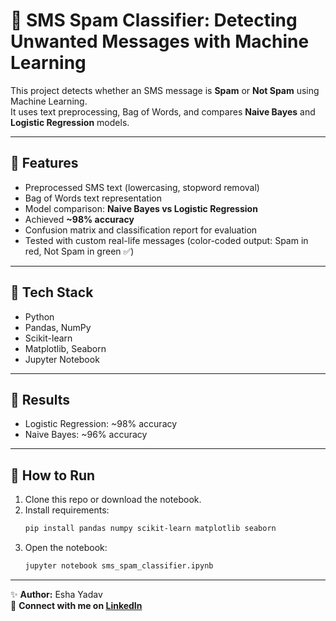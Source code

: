 # 📱 SMS Spam Classifier: Detecting Unwanted Messages with Machine Learning

This project detects whether an SMS message is **Spam** or **Not Spam** using Machine Learning.  
It uses text preprocessing, Bag of Words, and compares **Naive Bayes** and **Logistic Regression** models.

---

## 🔹 Features
- Preprocessed SMS text (lowercasing, stopword removal)
- Bag of Words text representation
- Model comparison: **Naive Bayes vs Logistic Regression**
- Achieved **~98% accuracy**
- Confusion matrix and classification report for evaluation
- Tested with custom real-life messages (color-coded output: Spam in red, Not Spam in green ✅)

---

## 🔹 Tech Stack
- Python  
- Pandas, NumPy  
- Scikit-learn  
- Matplotlib, Seaborn  
- Jupyter Notebook  

---

## 🔹 Results
- Logistic Regression: ~98% accuracy  
- Naive Bayes: ~96% accuracy  

---

## 🔹 How to Run
1. Clone this repo or download the notebook.  
2. Install requirements:  
   ```bash
   pip install pandas numpy scikit-learn matplotlib seaborn
3. Open the notebook:
   ```bash
   jupyter notebook sms_spam_classifier.ipynb

---

✨ **Author:** Esha Yadav  
📌 **Connect with me on [LinkedIn](https://www.linkedin.com/in/esha-yadav-3aa126253/)**

